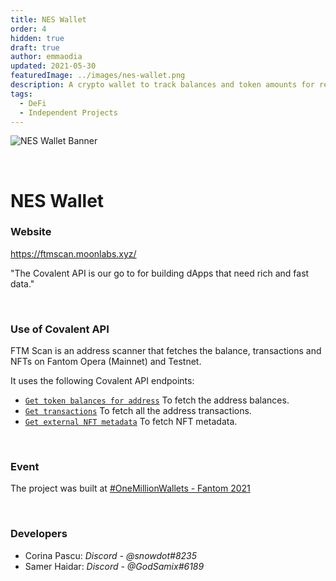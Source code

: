 ```yaml
---
title: NES Wallet
order: 4
hidden: true
draft: true
author: emmaodia
updated: 2021-05-30
featuredImage: ../images/nes-wallet.png
description: A crypto wallet to track balances and token amounts for registered addresses.
tags: 
  - DeFi
  - Independent Projects
---
```


![NES Wallet Banner](../../images/nes-wallet.png)

&nbsp;
# NES Wallet

### Website
https://ftmscan.moonlabs.xyz/

<Aside>

"The Covalent API is our go to for building dApps that need rich and fast data."

</Aside>

&nbsp;

### Use of Covalent API
FTM Scan is an address scanner that fetches the balance, transactions and NFTs on Fantom Opera (Mainnet) and Testnet.

It uses the following Covalent API endpoints:
- [`Get token balances for address`](https://www.covalenthq.com/docs/api/#get-/v1/{chain_id}/address/{address}/balances_v2/) To fetch the address balances.
- [`Get transactions`](https://www.covalenthq.com/docs/api/#get-/v1/{chain_id}/address/{address}/transactions_v2/) To fetch all the address transactions.
- [`Get external NFT metadata`](https://www.covalenthq.com/docs/api/#get-/v1/{chain_id}/tokens/{contract_address}/nft_metadata/{token_id}/) To fetch NFT metadata.

&nbsp;

### Event
The project was built at [#OneMillionWallets - Fantom 2021](https://www.covalenthq.com/blog/omw-fantom-winners/)

&nbsp;

### Developers

- Corina Pascu: *Discord - @snowdot#8235*
- Samer Haidar: *Discord - @GodSamix#6189*
